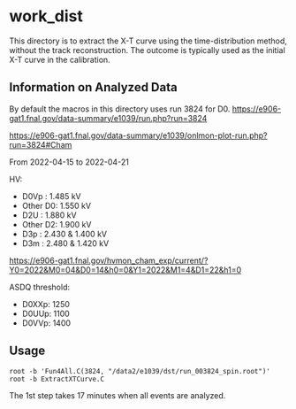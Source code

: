 # work_dist

This directory is to extract the X-T curve using the time-distribution method, without the track reconstruction.
The outcome is typically used as the initial X-T curve in the calibration.


## Information on Analyzed Data

By default the macros in this directory uses run 3824 for D0.
https://e906-gat1.fnal.gov/data-summary/e1039/run.php?run=3824

https://e906-gat1.fnal.gov/data-summary/e1039/onlmon-plot-run.php?run=3824#Cham

From 2022-04-15 to 2022-04-21

HV:
* D0Vp    : 1.485 kV
* Other D0: 1.550 kV
* D2U     : 1.880 kV
* Other D2: 1.900 kV
* D3p     : 2.430 & 1.400 kV
* D3m     : 2.480 & 1.420 kV

https://e906-gat1.fnal.gov/hvmon_cham_exp/current/?Y0=2022&M0=04&D0=14&h0=0&Y1=2022&M1=4&D1=22&h1=0

ASDQ threshold:
* D0XXp: 1250
* D0UUp: 1100
* D0VVp: 1400


## Usage

```
root -b 'Fun4All.C(3824, "/data2/e1039/dst/run_003824_spin.root")'
root -b ExtractXTCurve.C
```

The 1st step takes 17 minutes when all events are analyzed.
